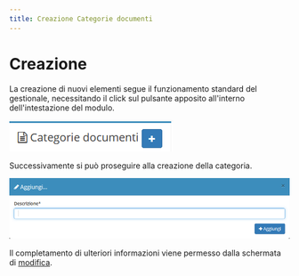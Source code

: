 ```yaml
---
title: Creazione Categorie documenti
---
```


# Creazione

La creazione di nuovi elementi segue il funzionamento standard del gestionale, necessitando il click sul pulsante apposito all'interno dell'intestazione del modulo.

![Screenshot creazione categorie documenti](../../../.gitbook/assets/addcategoriedocumenti.PNG)

Successivamente si può proseguire alla creazione della categoria.

![Screenshot creazione categorie documenti](../../../.gitbook/assets/aggiungerecategoriedocumenti.PNG)

Il completamento di ulteriori informazioni viene permesso dalla schermata di [modifica](modifica1.md).

